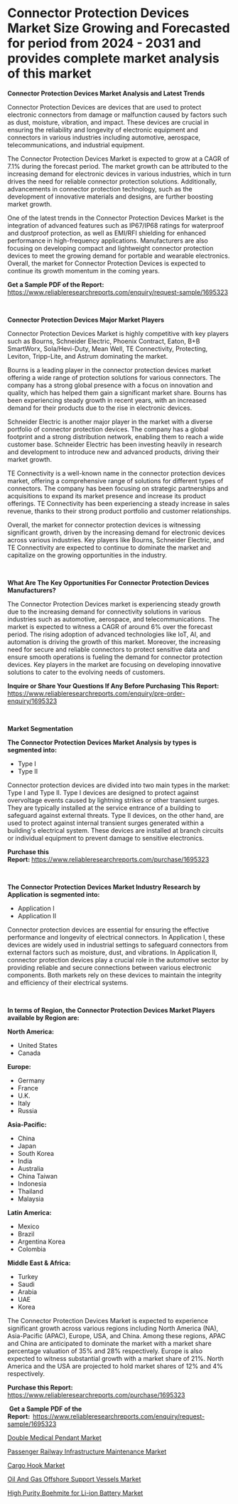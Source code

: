 <p><h1>Connector Protection Devices Market Size Growing and Forecasted for period from 2024 - 2031 and provides complete market analysis of this market</h1></p><p><strong>Connector Protection Devices Market Analysis and Latest Trends</strong></p>
<p><p>Connector Protection Devices are devices that are used to protect electronic connectors from damage or malfunction caused by factors such as dust, moisture, vibration, and impact. These devices are crucial in ensuring the reliability and longevity of electronic equipment and connectors in various industries including automotive, aerospace, telecommunications, and industrial equipment.</p><p>The Connector Protection Devices Market is expected to grow at a CAGR of 7.1% during the forecast period. The market growth can be attributed to the increasing demand for electronic devices in various industries, which in turn drives the need for reliable connector protection solutions. Additionally, advancements in connector protection technology, such as the development of innovative materials and designs, are further boosting market growth.</p><p>One of the latest trends in the Connector Protection Devices Market is the integration of advanced features such as IP67/IP68 ratings for waterproof and dustproof protection, as well as EMI/RFI shielding for enhanced performance in high-frequency applications. Manufacturers are also focusing on developing compact and lightweight connector protection devices to meet the growing demand for portable and wearable electronics. Overall, the market for Connector Protection Devices is expected to continue its growth momentum in the coming years.</p></p>
<p><strong>Get a Sample PDF of the Report:&nbsp;</strong> <a href="https://www.reliableresearchreports.com/enquiry/request-sample/1695323">https://www.reliableresearchreports.com/enquiry/request-sample/1695323</a></p>
<p>&nbsp;</p>
<p><strong>Connector Protection Devices Major Market Players</strong></p>
<p><p>Connector Protection Devices Market is highly competitive with key players such as Bourns, Schneider Electric, Phoenix Contract, Eaton, B+B SmartWorx, Sola/Hevi-Duty, Mean Well, TE Connectivity, Protecting, Leviton, Tripp-Lite, and Astrum dominating the market.</p><p>Bourns is a leading player in the connector protection devices market offering a wide range of protection solutions for various connectors. The company has a strong global presence with a focus on innovation and quality, which has helped them gain a significant market share. Bourns has been experiencing steady growth in recent years, with an increased demand for their products due to the rise in electronic devices.</p><p>Schneider Electric is another major player in the market with a diverse portfolio of connector protection devices. The company has a global footprint and a strong distribution network, enabling them to reach a wide customer base. Schneider Electric has been investing heavily in research and development to introduce new and advanced products, driving their market growth.</p><p>TE Connectivity is a well-known name in the connector protection devices market, offering a comprehensive range of solutions for different types of connectors. The company has been focusing on strategic partnerships and acquisitions to expand its market presence and increase its product offerings. TE Connectivity has been experiencing a steady increase in sales revenue, thanks to their strong product portfolio and customer relationships.</p><p>Overall, the market for connector protection devices is witnessing significant growth, driven by the increasing demand for electronic devices across various industries. Key players like Bourns, Schneider Electric, and TE Connectivity are expected to continue to dominate the market and capitalize on the growing opportunities in the industry.</p></p>
<p>&nbsp;</p>
<p><strong>What Are The Key Opportunities For Connector Protection Devices Manufacturers?</strong></p>
<p><p>The Connector Protection Devices market is experiencing steady growth due to the increasing demand for connectivity solutions in various industries such as automotive, aerospace, and telecommunications. The market is expected to witness a CAGR of around 6% over the forecast period. The rising adoption of advanced technologies like IoT, AI, and automation is driving the growth of this market. Moreover, the increasing need for secure and reliable connectors to protect sensitive data and ensure smooth operations is fueling the demand for connector protection devices. Key players in the market are focusing on developing innovative solutions to cater to the evolving needs of customers.</p></p>
<p><strong>Inquire or Share Your Questions If Any Before Purchasing This Report:</strong> <a href="https://www.reliableresearchreports.com/enquiry/pre-order-enquiry/1695323">https://www.reliableresearchreports.com/enquiry/pre-order-enquiry/1695323</a></p>
<p>&nbsp;</p>
<p><strong>Market Segmentation</strong></p>
<p><strong>The Connector Protection Devices Market Analysis by types is segmented into:</strong></p>
<p><ul><li>Type I</li><li>Type II</li></ul></p>
<p><p>Connector protection devices are divided into two main types in the market: Type I and Type II. Type I devices are designed to protect against overvoltage events caused by lightning strikes or other transient surges. They are typically installed at the service entrance of a building to safeguard against external threats. Type II devices, on the other hand, are used to protect against internal transient surges generated within a building's electrical system. These devices are installed at branch circuits or individual equipment to prevent damage to sensitive electronics.</p></p>
<p><strong>Purchase this Report:&nbsp;</strong><a href="https://www.reliableresearchreports.com/purchase/1695323">https://www.reliableresearchreports.com/purchase/1695323</a></p>
<p>&nbsp;</p>
<p><strong>The Connector Protection Devices Market Industry Research by Application is segmented into:</strong></p>
<p><ul><li>Application I</li><li>Application II</li></ul></p>
<p><p>Connector protection devices are essential for ensuring the effective performance and longevity of electrical connectors. In Application I, these devices are widely used in industrial settings to safeguard connectors from external factors such as moisture, dust, and vibrations. In Application II, connector protection devices play a crucial role in the automotive sector by providing reliable and secure connections between various electronic components. Both markets rely on these devices to maintain the integrity and efficiency of their electrical systems.</p></p>
<p>&nbsp;</p>
<p><strong>In terms of Region, the Connector Protection Devices Market Players available by Region are:</strong></p>
<p>
    <p> <strong> North America: </strong>
        <ul>
            <li>United States</li>
            <li>Canada</li>
        </ul>
        </p> 
    <p> <strong> Europe: </strong>
        <ul>
            <li>Germany</li>
            <li>France</li>
            <li>U.K.</li>
            <li>Italy</li>
            <li>Russia</li>
        </ul>
        </p> 
    <p> <strong> Asia-Pacific: </strong>
        <ul>
            <li>China</li>
            <li>Japan</li>
            <li>South Korea</li>
            <li>India</li>
            <li>Australia</li>
            <li>China Taiwan</li>
            <li>Indonesia</li>
            <li>Thailand</li>
            <li>Malaysia</li>
        </ul>
        </p> 
    <p> <strong> Latin America: </strong>
        <ul>
            <li>Mexico</li>
            <li>Brazil</li>
            <li>Argentina Korea</li>
            <li>Colombia</li>
        </ul>
        </p> 
    <p> <strong> Middle East & Africa: </strong>
        <ul>
            <li>Turkey</li>
            <li>Saudi</li>
            <li>Arabia</li>
            <li>UAE</li>
            <li>Korea</li>
        </ul>
    </p>
    </p>
<p><p>The Connector Protection Devices Market is expected to experience significant growth across various regions including North America (NA), Asia-Pacific (APAC), Europe, USA, and China. Among these regions, APAC and China are anticipated to dominate the market with a market share percentage valuation of 35% and 28% respectively. Europe is also expected to witness substantial growth with a market share of 21%. North America and the USA are projected to hold market shares of 12% and 4% respectively.</p></p>
<p><strong>Purchase this Report: </strong><a href="https://www.reliableresearchreports.com/purchase/1695323">https://www.reliableresearchreports.com/purchase/1695323</a></p>
<p>&nbsp;<strong>Get a Sample PDF of the Report:&nbsp;&nbsp;</strong><a href="https://www.reliableresearchreports.com/enquiry/request-sample/1695323">https://www.reliableresearchreports.com/enquiry/request-sample/1695323</a></p>
<p><strong></strong></p>
<p><p><a href="https://github.com/provorikovar/Market-Research-Report-List-3/blob/main/double-medical-pendant-market.md">Double Medical Pendant Market</a></p><p><a href="https://issuu.com/reportprime-2/docs/passenger-railway-infrastructure-maintenance-marke">Passenger Railway Infrastructure Maintenance Market</a></p><p><a href="https://github.com/angelajermaine/Market-Research-Report-List-2/blob/main/cargo-hook-market.md">Cargo Hook Market</a></p><p><a href="https://github.com/CliffMedina6/Market-Research-Report-List-3/blob/main/oil-and-gas-offshore-support-vessels-market.md">Oil And Gas Offshore Support Vessels Market</a></p><p><a href="https://issuu.com/reportprime-2/docs/high-purity-boehmite-for-li-ion-battery-market-siz">High Purity Boehmite for Li-ion Battery Market</a></p></p>